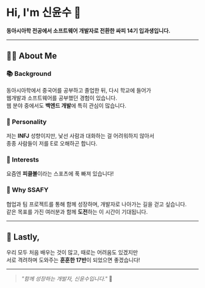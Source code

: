 # Hi, I'm 신윤수 👋

**동아시아학 전공에서 소프트웨어 개발자로 전환한 싸피 14기 입과생입니다.**

---

## 🧑‍💻 About Me

### 📚 Background
동아시아학에서 중국어를 공부하고 졸업한 뒤, 다시 학교에 들어가  
웹개발과 소프트웨어를 공부했던 경험이 있습니다.  
웹 분야 중에서도 **백엔드 개발**에 특히 관심이 많습니다.

### 🧠 Personality
저는 **INFJ** 성향이지만, 낯선 사람과 대화하는 걸 어려워하지 않아서  
종종 사람들이 저를 E로 오해하곤 합니다.

### 🎾 Interests
요즘엔 **피클볼**이라는 스포츠에 푹 빠져 있습니다!

### 🚀 Why SSAFY
협업과 팀 프로젝트를 통해 함께 성장하며, 개발자로 나아가는 길을 걷고 싶습니다.  
같은 목표를 가진 여러분과 함께 **도전**하는 이 시간이 기대됩니다.

---

## 💬 Lastly,

우리 모두 처음 배우는 것이 많고, 때로는 어려움도 있겠지만  
서로 격려하며 도와주는 **훈훈한 17반**이 되었으면 좋겠습니다!

---

> _"함께 성장하는 개발자, 신윤수입니다."_ 🌱

